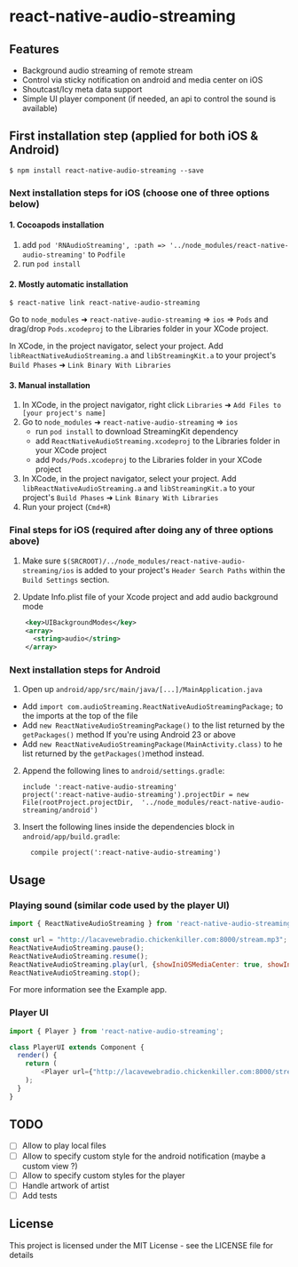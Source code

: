 
# react-native-audio-streaming

## Features

- Background audio streaming of remote stream
- Control via sticky notification on android and media center on iOS
- Shoutcast/Icy meta data support
- Simple UI player component (if needed, an api to control the sound is available)

## First installation step (applied for both iOS & Android)

`$ npm install react-native-audio-streaming --save`

### Next installation steps for iOS (choose one of three options below)

#### 1. Cocoapods installation

1. add `pod 'RNAudioStreaming', :path => '../node_modules/react-native-audio-streaming'` to `Podfile`
2. run `pod install`

#### 2. Mostly automatic installation

`$ react-native link react-native-audio-streaming`

Go to `node_modules` ➜ `react-native-audio-streaming` => `ios` => `Pods` and drag/drop `Pods.xcodeproj` to the Libraries folder in your XCode project.

In XCode, in the project navigator, select your project. Add `libReactNativeAudioStreaming.a` and `libStreamingKit.a` to your project's `Build Phases` ➜ `Link Binary With Libraries`

#### 3. Manual installation

1. In XCode, in the project navigator, right click `Libraries` ➜ `Add Files to [your project's name]`
2. Go to `node_modules` ➜ `react-native-audio-streaming` => `ios`
   - run `pod install` to download StreamingKit dependency
   - add `ReactNativeAudioStreaming.xcodeproj` to the Libraries folder in your XCode project
   - add `Pods/Pods.xcodeproj` to the Libraries folder in your XCode project
3. In XCode, in the project navigator, select your project. Add `libReactNativeAudioStreaming.a` and `libStreamingKit.a` to your project's `Build Phases` ➜ `Link Binary With Libraries`
4. Run your project (`Cmd+R`)

### Final steps for iOS (required after doing any of three options above)

1. Make sure `$(SRCROOT)/../node_modules/react-native-audio-streaming/ios` is added to your project's `Header Search Paths` within the `Build Settings` section.

2. Update Info.plist file of your Xcode project and add audio background mode

```xml
    <key>UIBackgroundModes</key>
    <array>
      <string>audio</string>
    </array>
```

### Next installation steps for Android

1. Open up `android/app/src/main/java/[...]/MainApplication.java`
  - Add `import com.audioStreaming.ReactNativeAudioStreamingPackage;` to the imports at the top of the file
  - Add `new ReactNativeAudioStreamingPackage()` to the list returned by the `getPackages()` method
  If you're using Android 23 or above
  - Add `new ReactNativeAudioStreamingPackage(MainActivity.class)` to he list returned by the `getPackages()`method instead.
2. Append the following lines to `android/settings.gradle`:
  	```
  	include ':react-native-audio-streaming'
  	project(':react-native-audio-streaming').projectDir = new File(rootProject.projectDir, 	'../node_modules/react-native-audio-streaming/android')
  	```
3. Insert the following lines inside the dependencies block in `android/app/build.gradle`:
  	```
      compile project(':react-native-audio-streaming')
  	```
  	
## Usage

### Playing sound (similar code used by the player UI)

```javascript
import { ReactNativeAudioStreaming } from 'react-native-audio-streaming';

const url = "http://lacavewebradio.chickenkiller.com:8000/stream.mp3";
ReactNativeAudioStreaming.pause();
ReactNativeAudioStreaming.resume();
ReactNativeAudioStreaming.play(url, {showIniOSMediaCenter: true, showInAndroidNotifications: true});
ReactNativeAudioStreaming.stop();
```

For more information see the Example app.

### Player UI

```javascript
import { Player } from 'react-native-audio-streaming';

class PlayerUI extends Component {
  render() {
    return (
        <Player url={"http://lacavewebradio.chickenkiller.com:8000/stream.mp3"} />
    );
  }
}
```

## TODO

- [ ] Allow to play local files
- [ ] Allow to specify custom style for the android notification (maybe a custom view ?)
- [ ] Allow to specify custom styles for the player
- [ ] Handle artwork of artist
- [ ] Add tests

## License

This project is licensed under the MIT License - see the LICENSE file for details
